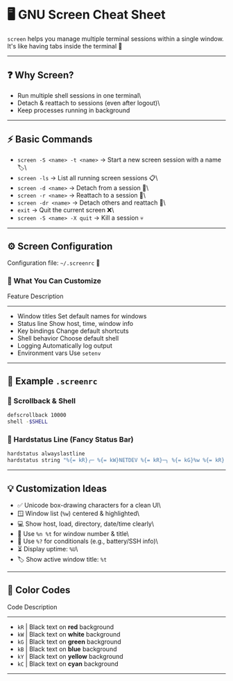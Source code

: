 # 🖥️ GNU Screen Cheat Sheet

`screen` helps you manage multiple terminal sessions within a single
window. It's like having tabs inside the terminal 🚀

------------------------------------------------------------------------

## ❓ Why Screen?

-   Run multiple shell sessions in one terminal\
-   Detach & reattach to sessions (even after logout)\
-   Keep processes running in background

------------------------------------------------------------------------

## ⚡ Basic Commands

-   `screen -S <name> -t <name>` → Start a new screen session with a
    name 🏷️\
-   `screen -ls` → List all running screen sessions 📋\
-   `screen -d <name>` → Detach from a session 🔌\
-   `screen -r <name>` → Reattach to a session 🔗\
-   `screen -dr <name>` → Detach others and reattach 🔄\
-   `exit` → Quit the current screen ❌\
-   `screen -S <name> -X quit` → Kill a session 💀

------------------------------------------------------------------------

## ⚙️ Screen Configuration

Configuration file: `~/.screenrc` 📝

### 🔧 What You Can Customize

  Feature            Description
  ------------------ -------------------------------
  - Window titles      Set default names for windows
  - Status line        Show host, time, window info
  - Key bindings       Change default shortcuts
  - Shell behavior     Choose default shell
  - Logging            Automatically log output
  - Environment vars   Use `setenv`

------------------------------------------------------------------------

## 📜 Example `.screenrc`

### 🔄 Scrollback & Shell

``` bash
defscrollback 10000
shell -$SHELL
```

### 🎨 Hardstatus Line (Fancy Status Bar)

``` bash
hardstatus alwayslastline
hardstatus string "%{= kR}╭─ %{= kW}NETDEV %{= kR}─╮ %{= kG}%w %{= kR}│ %{= kB}User: SOMASUNDARAM %{= kR}│ %{= kY}Host:%H %{= kR}│ %{= kC}Dir:%~ %{= kR}│ %{= kM}%Y-%m-%d %c %{= kR}╰─"
```

------------------------------------------------------------------------

## 💡 Customization Ideas

-   ✅ Unicode box-drawing characters for a clean UI\
-   🪟 Window list (`%w`) centered & highlighted\
-   💻 Show host, load, directory, date/time clearly\
-   🔢 Use `%n %t` for window number & title\
-   🪫 Use `%?` for conditionals (e.g., battery/SSH info)\
-   ⏳ Display uptime: `%U`\
-   🏷️ Show active window title: `%t`

------------------------------------------------------------------------

## 🎨 Color Codes

  Code   Description
  ------ -------------------------------------
  - `kR`  | Black text on **red** background
  - `kW`  | Black text on **white** background
  - `kG`  | Black text on **green** background
  - `kB`  | Black text on **blue** background
  - `kY`  | Black text on **yellow** background
  - `kC`  | Black text on **cyan** background

------------------------------------------------------------------------
